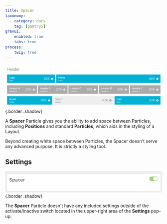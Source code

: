 ```yaml
---
title: Spacer
taxonomy:
    category: docs
    tag: [gantry5]
gravui:
    enabled: true
    tabs: true
process:
    twig: true
---
```


![Spacer](spacer_2.png) {.border .shadow}

A **Spacer** Particle gives you the ability to add space between Particles, including **Positions** and standard **Particles**, which aids in the styling of a Layout.

Beyond creating white space between Particles, the Spacer doesn't serve any advanced purpose. It is strictly a styling tool.

Settings
-----

![Settings](spacer_1.png) {.border .shadow}

The **Spacer** Particle doesn't have any included settings outside of the activate/inactive switch located in the upper-right area of the **Settings** pop-up.
